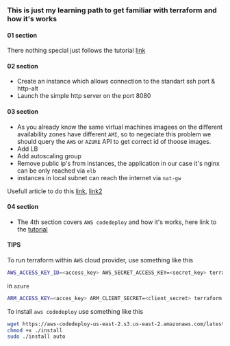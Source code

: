 ### This is just my learning path to get familiar with terraform and how it's works

#### 01 section 
There nothing special just follows the tutorial [link](https://docs.microsoft.com/en-us/azure/developer/terraform/create-linux-virtual-machine-with-infrastructure) 

#### 02 section
 - Create an instance which allows connection to the standart ssh port & http-alt
 - Launch the simple http server on the port 8080

#### 03 section
 - As you already know the same virtual machines imagees on the different availability zones have different `AMI`, so to negeciate this problem we should query the `AWS` or `AZURE` API to get correct id of thoose images.
 - Add LB 
 - Add autoscaling group
 - Remove public ip's from instances, the application in our case it's nginx can be only reached via `elb`
 - instances in local subnet can reach the internet via `nat-gw` 

 Usefull article to do this [link](https://docs.aws.amazon.com/vpc/latest/userguide/VPC_Scenario2.html), [link2](https://docs.aws.amazon.com/elasticloadbalancing/latest/classic/elb-security-groups.html)

#### 04 section
 - The 4th section covers `AWS codedeploy` and how it's works, here link to the [tutorial](https://docs.aws.amazon.com/codedeploy/latest/userguide/tutorials-wordpress-launch-instance.html)

#### TIPS

To run terraform within `AWS` cloud provider, use something like this

```bash
AWS_ACCESS_KEY_ID=<access_key> AWS_SECRET_ACCESS_KEY=<secret_key> terraform destroy
```

in `azure`

```bash
ARM_ACCESS_KEY=<acces_key> ARM_CLIENT_SECRET=<client_secret> terraform plan
```

To install `aws codedeploy` use something like this

```bash
wget https://aws-codedeploy-us-east-2.s3.us-east-2.amazonaws.com/latest/install
chmod +x ./install
sudo ./install auto
```